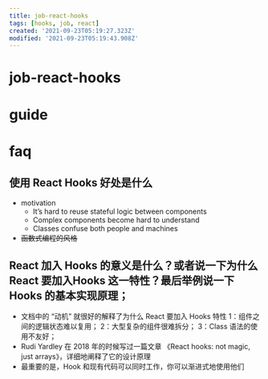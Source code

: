 ```yaml
---
title: job-react-hooks
tags: [hooks, job, react]
created: '2021-09-23T05:19:27.323Z'
modified: '2021-09-23T05:19:43.908Z'
---
```


# job-react-hooks

# guide

# faq

## 

## 

## 

## 

## 使用 React Hooks 好处是什么

- motivation
  - It’s hard to reuse stateful logic between components
  - Complex components become hard to understand
  - Classes confuse both people and machines
- ~~函数式编程的风格~~

## React 加入 Hooks 的意义是什么？或者说一下为什么 React 要加入Hooks 这一特性？最后举例说一下 Hooks 的基本实现原理；

- 文档中的 “动机” 就很好的解释了为什么 React 要加入 Hooks 特性
  1：组件之间的逻辑状态难以复用；
  2：大型复杂的组件很难拆分；
  3：Class 语法的使用不友好；
- Rudi Yardley 在 2018 年的时候写过一篇文章 《React hooks: not magic, just arrays》，详细地阐释了它的设计原理
- 最重要的是，Hook 和现有代码可以同时工作，你可以渐进式地使用他们
